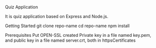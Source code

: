 Quiz Application

It is quiz application based on Express and Node.js.

Getting Started
git clone repo-name
cd repo-name
npm install

Prerequisites
Put OPEN-SSL created Private key in a file named key.pem, and public key in a file named server.crt, both in httpsCertificates 

